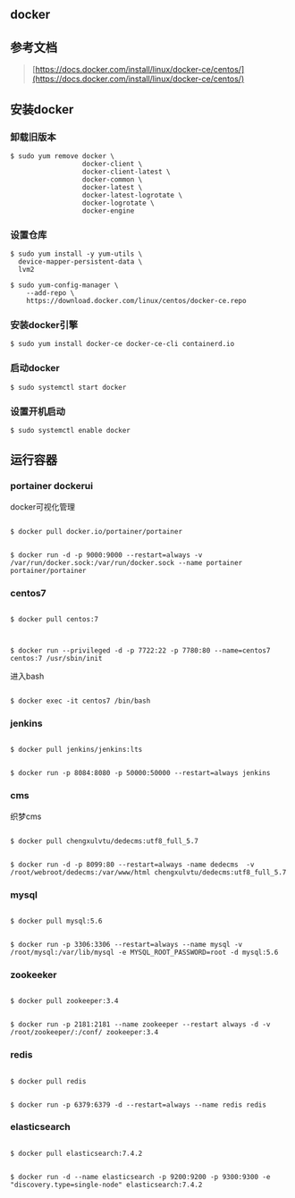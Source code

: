 ## docker

## 参考文档

>[https://docs.docker.com/install/linux/docker-ce/centos/](https://docs.docker.com/install/linux/docker-ce/centos/)

## 安装docker

### 卸载旧版本

~~~
$ sudo yum remove docker \
                  docker-client \
                  docker-client-latest \
                  docker-common \
                  docker-latest \
                  docker-latest-logrotate \
                  docker-logrotate \
                  docker-engine
~~~


### 设置仓库

~~~
$ sudo yum install -y yum-utils \
  device-mapper-persistent-data \
  lvm2
~~~

~~~
$ sudo yum-config-manager \
    --add-repo \
    https://download.docker.com/linux/centos/docker-ce.repo
~~~

### 安装docker引擎

~~~
$ sudo yum install docker-ce docker-ce-cli containerd.io
~~~

### 启动docker

~~~
$ sudo systemctl start docker
~~~

### 设置开机启动

~~~
$ sudo systemctl enable docker
~~~

## 运行容器

### portainer dockerui 

docker可视化管理

~~~

$ docker pull docker.io/portainer/portainer

~~~

~~~

$ docker run -d -p 9000:9000 --restart=always -v /var/run/docker.sock:/var/run/docker.sock --name portainer portainer/portainer

~~~

### centos7

~~~

$ docker pull centos:7



$ docker run --privileged -d -p 7722:22 -p 7780:80 --name=centos7 centos:7 /usr/sbin/init
~~~

进入bash

~~~

$ docker exec -it centos7 /bin/bash
~~~


### jenkins 


~~~

$ docker pull jenkins/jenkins:lts 


$ docker run -p 8084:8080 -p 50000:50000 --restart=always jenkins

~~~


### cms

织梦cms

~~~

$ docker pull chengxulvtu/dedecms:utf8_full_5.7


$ docker run -d -p 8099:80 --restart=always -name dedecms  -v /root/webroot/dedecms:/var/www/html chengxulvtu/dedecms:utf8_full_5.7

~~~




### mysql


~~~

$ docker pull mysql:5.6


$ docker run -p 3306:3306 --restart=always --name mysql -v /root/mysql:/var/lib/mysql -e MYSQL_ROOT_PASSWORD=root -d mysql:5.6

~~~



### zookeeker


~~~

$ docker pull zookeeper:3.4


$ docker run -p 2181:2181 --name zookeeper --restart always -d -v /root/zookeeper/:/conf/ zookeeper:3.4

~~~


### redis


~~~

$ docker pull redis


$ docker run -p 6379:6379 -d --restart=always --name redis redis

~~~


### elasticsearch

~~~

$ docker pull elasticsearch:7.4.2


$ docker run -d --name elasticsearch -p 9200:9200 -p 9300:9300 -e "discovery.type=single-node" elasticsearch:7.4.2

~~~


